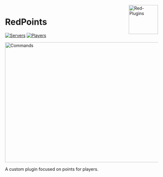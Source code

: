 <img src="https://avatars2.githubusercontent.com/u/63077065?s=400&u=738f37e1c06c85fa9dafe798c2f23123fea0ed89&v=4" alt="Red-Plugins" title="Red-Plugins" align="right" height="96" width="96"/>

# RedPoints

[![Servers](https://img.shields.io/bstats/servers/7513)]()
[![Players](https://img.shields.io/bstats/players/7513)]()

<img src="https://raw.githubusercontent.com/Red-Plugins/RedPoints/master/assets/commands.png" alt="Commands" title="Commands" align="center" height="396" width="3196"/>

A custom plugin focused on points for players.
